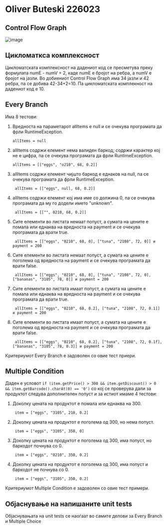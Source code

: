 # Oliver Buteski 226023

## Control Flow Graph
![image](https://github.com/TheeOliver/SI_2024_lab2_226023/assets/116508471/25e029b1-086f-418d-8822-d2bc4b3b26e5)

## Цикломаткса комплексност

Цикломатската комплексност на дадениот код се пресметува преку формулата numE - numV + 2, каде numE е бројот на ребра, а numV е бројот на јазли. Во добиениот Control Flow Graph има 34 јазли и 42 ребра, па се добива 42-34+2=10. Па цикломатската комплекност на дадениот код е 10.

## Every Branch
Има 8 тестови:

1. Вредноста на параметарот allItems е null и се очекува програмата да фрли RuntimeException.

       allItems = null
2. allItems содржи елемент нема валиден баркод; содржи карактер кој не е цифра, па се очекува програмата да фрли RuntimeException.

       allItems = [["eggs", "o210", 68, 0.2]]

3. allItems содржи елемент чијшто баркод е еднаков на null, па се очекува програмата да фрли RuntimeException.

        allItems = [["eggs", null, 68, 0.2]]

4. allItems содржи елемент кој има име со должина 0, па се очекува програмата да му го додели името "unknown".

        allItems = [["", 0210, 68, 0.2]]

5. Сите елементи во листата немаат попуст, а сумата на цените е помала или еднаква на вредноста на payment и се очекува програмата да врати true.

        allItems = [["eggs", "0210", 68, 0], ["tuna", "2108", 72, 0]] и payment = 200

6. Сите елементи во листата немаат попуст, а сумата на цените е поголема од вредноста на payment и се очекува програмата да врати false.

        allItems = [["eggs", "0210", 68, 0], ["tuna", "2108", 72, 0], ["bananas", "3105", 78, 0]] и payment = 200

7. Сите елементи во листата имаат попуст, а сумата на цените е помала или еднаква на вредноста на payment и се очекува програмата да врати true.

        allItems = [["eggs", "0210", 68, 0.2], ["tuna", "2108", 72, 0.1]] и payment = 200

8. Сите елементи во листата имаат попуст, а сумата на цените е поголема од вредноста на payment и се очекува програмата да врати false.

        allItems = [["eggs", "0210", 68, 0.2], ["tuna", "2108", 72, 0.1f], ["bananas", "3105", 78, 0.3]] и payment = 200

Критериумот Every Branch е задоволен со овие тест приери.

## Multiple Condition
Даден е условот
`if (item.getPrice() > 300 && item.getDiscount() > 0 && item.getBarcode().charAt(0) == '0')`
со кој се проверува дали за продуктот следува дополнителен попуст и за истиот имаме 4 тестови:

1. Доколку цената на продуктот е помала или еднаква на 300.

        item = ["eggs", "3105", 210, 0.2]

2. Доколку цената на продуктот е поголема од 300, но нема попуст.

        item = ["eggs", "3105", 350, 0]

3. Доколку цената на продуктот е поголема од 300, има попуст, но баркодот почнува со 0.

        item = ["eggs", "0210", 350, 0.2]

4. Доколку цената на продуктот е поголема од 300, има попуст и баркодот не почнува со 0.

        item = ["eggs", "3105", 350, 0.2]

Критериумот Multiple Condition е задоволен со овие тест примери.

## Објаснување на напишаните unit tests
Објаснувањата на unit tests се наоѓаат во самите делови за Every Branch и Multiple Choice
